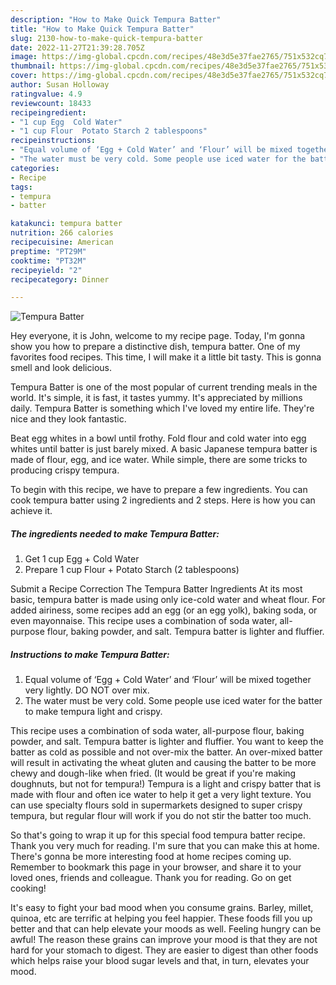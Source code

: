 ```yaml
---
description: "How to Make Quick Tempura Batter"
title: "How to Make Quick Tempura Batter"
slug: 2130-how-to-make-quick-tempura-batter
date: 2022-11-27T21:39:28.705Z
image: https://img-global.cpcdn.com/recipes/48e3d5e37fae2765/751x532cq70/tempura-batter-recipe-main-photo.jpg
thumbnail: https://img-global.cpcdn.com/recipes/48e3d5e37fae2765/751x532cq70/tempura-batter-recipe-main-photo.jpg
cover: https://img-global.cpcdn.com/recipes/48e3d5e37fae2765/751x532cq70/tempura-batter-recipe-main-photo.jpg
author: Susan Holloway
ratingvalue: 4.9
reviewcount: 18433
recipeingredient:
- "1 cup Egg  Cold Water"
- "1 cup Flour  Potato Starch 2 tablespoons"
recipeinstructions:
- "Equal volume of ‘Egg + Cold Water’ and ‘Flour’ will be mixed together very lightly. DO NOT over mix."
- "The water must be very cold. Some people use iced water for the batter to make tempura light and crispy."
categories:
- Recipe
tags:
- tempura
- batter

katakunci: tempura batter 
nutrition: 266 calories
recipecuisine: American
preptime: "PT29M"
cooktime: "PT32M"
recipeyield: "2"
recipecategory: Dinner

---
```



![Tempura Batter](https://img-global.cpcdn.com/recipes/48e3d5e37fae2765/751x532cq70/tempura-batter-recipe-main-photo.jpg)

Hey everyone, it is John, welcome to my recipe page. Today, I'm gonna show you how to prepare a distinctive dish, tempura batter. One of my favorites food recipes. This time, I will make it a little bit tasty. This is gonna smell and look delicious.

Tempura Batter is one of the most popular of current trending meals in the world. It's simple, it is fast, it tastes yummy. It's appreciated by millions daily. Tempura Batter is something which I've loved my entire life. They're nice and they look fantastic.

Beat egg whites in a bowl until frothy. Fold flour and cold water into egg whites until batter is just barely mixed. A basic Japanese tempura batter is made of flour, egg, and ice water. While simple, there are some tricks to producing crispy tempura.


To begin with this recipe, we have to prepare a few ingredients. You can cook tempura batter using 2 ingredients and 2 steps. Here is how you can achieve it.

<!--inarticleads1-->

##### The ingredients needed to make Tempura Batter:

1. Get 1 cup Egg + Cold Water
1. Prepare 1 cup Flour + Potato Starch (2 tablespoons)


Submit a Recipe Correction The Tempura Batter Ingredients At its most basic, tempura batter is made using only ice-cold water and wheat flour. For added airiness, some recipes add an egg (or an egg yolk), baking soda, or even mayonnaise. This recipe uses a combination of soda water, all-purpose flour, baking powder, and salt. Tempura batter is lighter and fluffier. 

<!--inarticleads2-->

##### Instructions to make Tempura Batter:

1. Equal volume of ‘Egg + Cold Water’ and ‘Flour’ will be mixed together very lightly. DO NOT over mix.
1. The water must be very cold. Some people use iced water for the batter to make tempura light and crispy.


This recipe uses a combination of soda water, all-purpose flour, baking powder, and salt. Tempura batter is lighter and fluffier. You want to keep the batter as cold as possible and not over-mix the batter. An over-mixed batter will result in activating the wheat gluten and causing the batter to be more chewy and dough-like when fried. (It would be great if you&#39;re making doughnuts, but not for tempura!) Tempura is a light and crispy batter that is made with flour and often ice water to help it get a very light texture. You can use specialty flours sold in supermarkets designed to super crispy tempura, but regular flour will work if you do not stir the batter too much. 

So that's going to wrap it up for this special food tempura batter recipe. Thank you very much for reading. I'm sure that you can make this at home. There's gonna be more interesting food at home recipes coming up. Remember to bookmark this page in your browser, and share it to your loved ones, friends and colleague. Thank you for reading. Go on get cooking!

It's easy to fight your bad mood when you consume grains. Barley, millet, quinoa, etc are terrific at helping you feel happier. These foods fill you up better and that can help elevate your moods as well. Feeling hungry can be awful! The reason these grains can improve your mood is that they are not hard for your stomach to digest. They are easier to digest than other foods which helps raise your blood sugar levels and that, in turn, elevates your mood.
